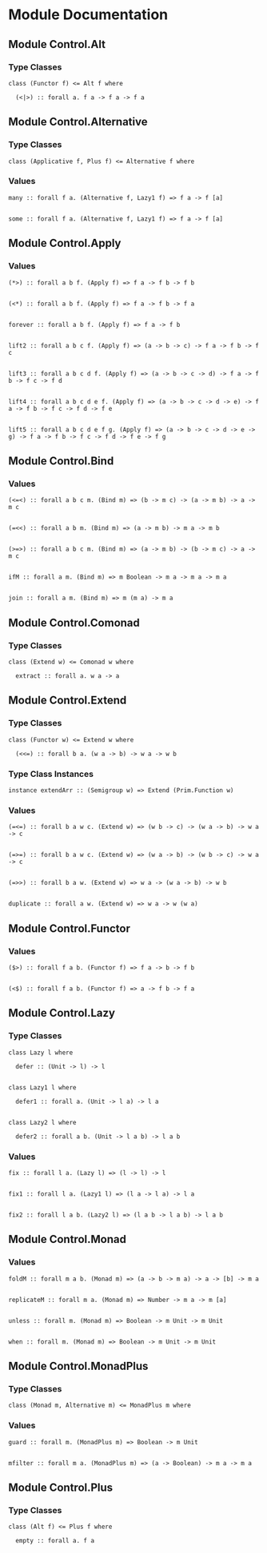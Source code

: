 # Module Documentation

## Module Control.Alt

### Type Classes


    class (Functor f) <= Alt f where

      (<|>) :: forall a. f a -> f a -> f a


## Module Control.Alternative

### Type Classes


    class (Applicative f, Plus f) <= Alternative f where


### Values


    many :: forall f a. (Alternative f, Lazy1 f) => f a -> f [a]


    some :: forall f a. (Alternative f, Lazy1 f) => f a -> f [a]


## Module Control.Apply

### Values


    (*>) :: forall a b f. (Apply f) => f a -> f b -> f b


    (<*) :: forall a b f. (Apply f) => f a -> f b -> f a


    forever :: forall a b f. (Apply f) => f a -> f b


    lift2 :: forall a b c f. (Apply f) => (a -> b -> c) -> f a -> f b -> f c


    lift3 :: forall a b c d f. (Apply f) => (a -> b -> c -> d) -> f a -> f b -> f c -> f d


    lift4 :: forall a b c d e f. (Apply f) => (a -> b -> c -> d -> e) -> f a -> f b -> f c -> f d -> f e


    lift5 :: forall a b c d e f g. (Apply f) => (a -> b -> c -> d -> e -> g) -> f a -> f b -> f c -> f d -> f e -> f g


## Module Control.Bind

### Values


    (<=<) :: forall a b c m. (Bind m) => (b -> m c) -> (a -> m b) -> a -> m c


    (=<<) :: forall a b m. (Bind m) => (a -> m b) -> m a -> m b


    (>=>) :: forall a b c m. (Bind m) => (a -> m b) -> (b -> m c) -> a -> m c


    ifM :: forall a m. (Bind m) => m Boolean -> m a -> m a -> m a


    join :: forall a m. (Bind m) => m (m a) -> m a


## Module Control.Comonad

### Type Classes


    class (Extend w) <= Comonad w where

      extract :: forall a. w a -> a


## Module Control.Extend

### Type Classes


    class (Functor w) <= Extend w where

      (<<=) :: forall b a. (w a -> b) -> w a -> w b


### Type Class Instances


    instance extendArr :: (Semigroup w) => Extend (Prim.Function w)


### Values


    (=<=) :: forall b a w c. (Extend w) => (w b -> c) -> (w a -> b) -> w a -> c


    (=>=) :: forall b a w c. (Extend w) => (w a -> b) -> (w b -> c) -> w a -> c


    (=>>) :: forall b a w. (Extend w) => w a -> (w a -> b) -> w b


    duplicate :: forall a w. (Extend w) => w a -> w (w a)


## Module Control.Functor

### Values


    ($>) :: forall f a b. (Functor f) => f a -> b -> f b


    (<$) :: forall f a b. (Functor f) => a -> f b -> f a


## Module Control.Lazy

### Type Classes


    class Lazy l where

      defer :: (Unit -> l) -> l


    class Lazy1 l where

      defer1 :: forall a. (Unit -> l a) -> l a


    class Lazy2 l where

      defer2 :: forall a b. (Unit -> l a b) -> l a b


### Values


    fix :: forall l a. (Lazy l) => (l -> l) -> l


    fix1 :: forall l a. (Lazy1 l) => (l a -> l a) -> l a


    fix2 :: forall l a b. (Lazy2 l) => (l a b -> l a b) -> l a b


## Module Control.Monad

### Values


    foldM :: forall m a b. (Monad m) => (a -> b -> m a) -> a -> [b] -> m a


    replicateM :: forall m a. (Monad m) => Number -> m a -> m [a]


    unless :: forall m. (Monad m) => Boolean -> m Unit -> m Unit


    when :: forall m. (Monad m) => Boolean -> m Unit -> m Unit


## Module Control.MonadPlus

### Type Classes


    class (Monad m, Alternative m) <= MonadPlus m where


### Values


    guard :: forall m. (MonadPlus m) => Boolean -> m Unit


    mfilter :: forall m a. (MonadPlus m) => (a -> Boolean) -> m a -> m a


## Module Control.Plus

### Type Classes


    class (Alt f) <= Plus f where

      empty :: forall a. f a